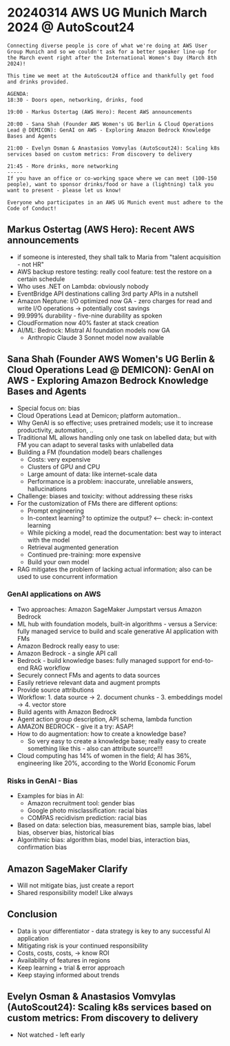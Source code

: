 # 20240314 AWS UG Munich March 2024 @ AutoScout24

```
Connecting diverse people is core of what we're doing at AWS User Group Munich and so we couldn't ask for a better speaker line-up for the March event right after the International Women's Day (March 8th 2024)!

This time we meet at the AutoScout24 office and thankfully get food and drinks provided.

AGENDA:
18:30 - Doors open, networking, drinks, food

19:00 - Markus Ostertag (AWS Hero): Recent AWS announcements

20:00 - Sana Shah (Founder AWS Women's UG Berlin & Cloud Operations Lead @ DEMICON): GenAI on AWS - Exploring Amazon Bedrock Knowledge Bases and Agents

21:00 - Evelyn Osman & Anastasios Vomvylas (AutoScout24): Scaling k8s services based on custom metrics: From discovery to delivery

21:45 - More drinks, more networking
-----
If you have an office or co-working space where we can meet (100-150 people), want to sponsor drinks/food or have a (lightning) talk you want to present - please let us know!

Everyone who participates in an AWS UG Munich event must adhere to the Code of Conduct!
```

## Markus Ostertag (AWS Hero): Recent AWS announcements
* if someone is interested, they shall talk to Maria from "talent acquisition - not HR"
* AWS backup restore testing: really cool feature: test the restore on a certain schedule
* Who uses .NET on Lambda: obviously nobody
* EventBridge API destinations calling 3rd party APIs in a nutshell
* Amazon Neptune: I/O optimized now GA - zero charges for read and write I/O operations -> potentially cost savings
* 99.999% durability - five-nine durability as spoken
* CloudFormation now 40% faster at stack creation
* AI/ML: Bedrock: Mistral AI foundation models now GA
  * Anthropic Claude 3 Sonnet model now available

## Sana Shah (Founder AWS Women's UG Berlin & Cloud Operations Lead @ DEMICON): GenAI on AWS - Exploring Amazon Bedrock Knowledge Bases and Agents
* Special focus on: bias
* Cloud Operations Lead at Demicon; platform automation..
* Why GenAI is so effective; uses pretrained models; use it to increase productivity, automation, ..
* Traditional ML allows handling only one task on labelled data; but with FM you can adapt to several tasks with unlabelled data
* Building a FM (foundation model) bears challenges
  * Costs: very expensive
  * Clusters of GPU and CPU
  * Large amount of data: like internet-scale data
  * Performance is a problem: inaccurate, unreliable answers, hallucinations
* Challenge: biases and toxicity: without addressing these risks
* For the customization of FMs there are different options:
  * Prompt engineering
  * In-context learning? to optimize the output? <-- check: in-context learning
  * While picking a model, read the documentation: best way to interact with the model
  * Retrieval augmented generation
  * Continued pre-training: more expensive
  * Build your own model
* RAG mitigates the problem of lacking actual information; also can be used to use concurrent information

### GenAI applications on AWS
* Two approaches: Amazon SageMaker Jumpstart versus Amazon Bedrock
* ML hub with foundation models, built-in algorithms - versus a Service: fully managed service to build and scale generative AI application with FMs
* Amazon Bedrock really easy to use:
* Amazon Bedrock - a single API call
* Bedrock - build knowledge bases: fully managed support for end-to-end RAG workflow
* Securely connect FMs and agents to data sources
* Easily retrieve relevant data and augment prompts
* Provide source attributions
* Workflow: 1. data source -> 2. document chunks - 3. embeddings model -> 4. vector store
* Build agents with Amazon Bedrock
* Agent action group description, API schema, lambda function
* AMAZON BEDROCK - give it a try: ASAP!
* How to do augmentation: how to create a knowledge base?
  * So very easy to create a knowledge base; really easy to create something like this - also can attribute source!!!
* Cloud computing has 14% of women in the field; AI has 36%, engineering like 20%, according to the World Economic Forum

### Risks in GenAI - Bias
* Examples for bias in AI:
  * Amazon recruitment tool: gender bias
  * Google photo misclassification: racial bias
  * COMPAS recidivism prediction: racial bias
* Based on data: selection bias, measurement bias, sample bias, label bias, observer bias, historical bias
* Algorithmic bias: algorithm bias, model bias, interaction bias, confirmation bias

## Amazon SageMaker Clarify
* Will not mitigate bias, just create a report
* Shared responsibility model! Like always

## Conclusion
* Data is your differentiator - data strategy is key to any successful AI application
* Mitigating risk is your continued responsibility
* Costs, costs, costs, -> know ROI
* Availability of features in regions
* Keep learning + trial & error approach
* Keep staying informed about trends

## Evelyn Osman & Anastasios Vomvylas (AutoScout24): Scaling k8s services based on custom metrics: From discovery to delivery
* Not watched - left early
